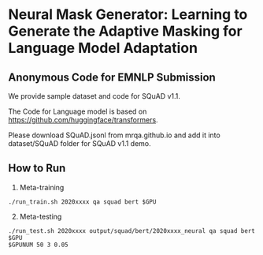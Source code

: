 # Neural Mask Generator: Learning to Generate the Adaptive Masking for Language Model Adaptation

## Anonymous Code for EMNLP Submission
We provide sample dataset and code for SQuAD v1.1.

The Code for Language model is based on https://github.com/huggingface/transformers.

Please download SQuAD.jsonl from mrqa.github.io and add it into dataset/SQuAD folder for SQuAD v1.1 demo.

## How to Run
1. Meta-training
```
./run_train.sh 2020xxxx qa squad bert $GPU 
```

2. Meta-testing
```
./run_test.sh 2020xxxx output/squad/bert/2020xxxx_neural qa squad bert $GPU
$GPUNUM 50 3 0.05
```

